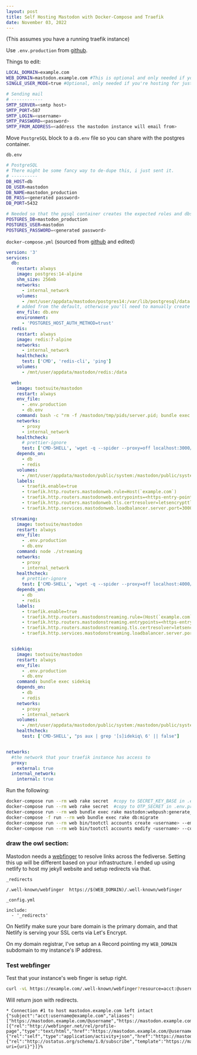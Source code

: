 ```yaml
---
layout: post
title: Self Hosting Mastodon with Docker-Compose and Traefik
date: November 03, 2022
---
```


(This assumes you have a running traefik instance)

Use `.env.production` from [github](https://github.com/mastodon/mastodon/blob/main/.env.production.sample).

Things to edit:
```bash
LOCAL_DOMAIN=example.com
WEB_DOMAIN=mastodon.example.com #This is optional and only needed if your instance is hosted on a subdomain, but you want the instance to be known by its domain.
SINGLE_USER_MODE=true #Optional, only needed if you're hosting for just yourself

# Sending mail
# ------------
SMTP_SERVER=<smtp host>
SMTP_PORT=587
SMTP_LOGIN=<username>
SMTP_PASSWORD=<password>
SMTP_FROM_ADDRESS=<address the mastodon instance will email from>
```

Move `PostgreSQL` block to a `db.env` file so you can share with the postgres container.

`db.env`
```bash
# PostgreSQL
# There might be some fancy way to de-dupe this, i just sent it.
# ----------
DB_HOST=db
DB_USER=mastodon
DB_NAME=mastodon_production
DB_PASS=<generated password>
DB_PORT=5432

# Needed so that the pgsql container creates the expected roles and dbs for you
POSTGRES_DB=mastodon_production
POSTGRES_USER=mastodon
POSTGRES_PASSWORD=<generated password>
```

`docker-compose.yml` (sourced from [github](https://github.com/mastodon/mastodon/blob/main/docker-compose.yml) and edited)
```yaml
version: '3'
services:
  db:
    restart: always
    image: postgres:14-alpine
    shm_size: 256mb
    networks:
      - internal_network
    volumes:
      - /mnt/user/appdata/mastodon/postgres14:/var/lib/postgresql/data
    # added from the default, otherwise you'll need to manually create a `mastodon` db and user/role
    env_file: db.env  
    environment:
      - 'POSTGRES_HOST_AUTH_METHOD=trust'
  redis:
    restart: always
    image: redis:7-alpine
    networks:
      - internal_network
    healthcheck:
      test: ['CMD', 'redis-cli', 'ping']
    volumes:
      - /mnt/user/appdata/mastodon/redis:/data

  web:
    image: tootsuite/mastodon
    restart: always
    env_file:
      - .env.production
      - db.env
    command: bash -c "rm -f /mastodon/tmp/pids/server.pid; bundle exec rails s -p 3000"
    networks:
      - proxy
      - internal_network
    healthcheck:
      # prettier-ignore
      test: ['CMD-SHELL', 'wget -q --spider --proxy=off localhost:3000/health || exit 1']
    depends_on:
      - db
      - redis
    volumes:
      - /mnt/user/appdata/mastodon/public/system:/mastodon/public/system
    labels:
      - traefik.enable=true
      - traefik.http.routers.mastodonweb.rule=Host(`example.com`)
      - traefik.http.routers.mastodonweb.entrypoints=<https-entry-point>
      - traefik.http.routers.mastodonweb.tls.certresolver=letsencrypttls
      - traefik.http.services.mastodonweb.loadbalancer.server.port=3000

  streaming:
    image: tootsuite/mastodon
    restart: always
    env_file:
      - .env.production
      - db.env
    command: node ./streaming
    networks:
      - proxy
      - internal_network
    healthcheck:
      # prettier-ignore
      test: ['CMD-SHELL', 'wget -q --spider --proxy=off localhost:4000/api/v1/streaming/health || exit 1']
    depends_on:
      - db
      - redis
    labels:
      - traefik.enable=true
      - traefik.http.routers.mastodonstreaming.rule=(Host(`example.com`) && PathPrefix(/api/v1/streaming))
      - traefik.http.routers.mastodonstreaming.entrypoints=<https-entry-point>
      - traefik.http.routers.mastodonstreaming.tls.certresolver=letsencrypttls
      - traefik.http.services.mastodonstreaming.loadbalancer.server.port=4000


  sidekiq:
    image: tootsuite/mastodon
    restart: always
    env_file:
      - .env.production
      - db.env
    command: bundle exec sidekiq
    depends_on:
      - db
      - redis
    networks:
      - proxy
      - internal_network
    volumes:
      - /mnt/user/appdata/mastodon/public/system:/mastodon/public/system
    healthcheck:
      test: ['CMD-SHELL', "ps aux | grep '[s]idekiq\ 6' || false"]


networks:
  #the network that your traefik instance has access to
  proxy:
    external: true
  internal_network:
    internal: true
```

Run the following:

```bash
docker-compose run --rm web rake secret  #copy to SECRET_KEY_BASE in .env.production
docker-compose run --rm web rake secret  #copy to OTP_SECRET in .env.production
docker-compose run --rm web bundle exec rake mastodon:webpush:generate_vapid_key #copy to VAPID_* keys
docker-compose -f run --rm web bundle exec rake db:migrate
docker-compose run --rm web bin/tootctl accounts create <username> --email=<email>
docker-compose run --rm web bin/tootctl accounts modify <username> --confirm --approve --enable --role=admin
```

### __draw the owl section__:
Mastodon needs a [webfinger](https://docs.joinmastodon.org/spec/webfinger/) to resolve links across the fediverse.
Setting this up will be different based on your infrastructure. I ended up using netlify to host my jekyll website and setup redirects via that.

`_redirects`
```
/.well-known/webfinger	https://$(WEB_DOMAIN)/.well-known/webfinger
```

`_config.yml`
```
include:
  - '_redirects'
```

On Netlify make sure your bare domain is the primary domain, and that Netlify is serving your SSL certs via Let's Encrypt.

On my domain registrar, I've setup an `A` Record pointing my `WEB_DOMAIN` subdomain to my instance's IP address.


### Test webfinger

Test that your instance's web finger is setup right.

```bash
curl -vL https://example.com/.well-known/webfinger?resource=acct:@username@example.com
```

Will return json with redirects.

```
* Connection #1 to host mastodon.example.com left intact
{"subject":"acct:username@example.com","aliases":["https://mastodon.example.com/@username","https://mastodon.example.com/users/username"],"links":[{"rel":"http://webfinger.net/rel/profile-page","type":"text/html","href":"https://mastodon.example.com/@username"},{"rel":"self","type":"application/activity+json","href":"https://mastodon.example.com/users/username"},{"rel":"http://ostatus.org/schema/1.0/subscribe","template":"https://mastodon.example.com/authorize_interaction?uri={uri}"}]}%
```